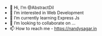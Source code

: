 - 👋 Hi, I’m @AbstractDil
- 👀 I’m interested in Web Development
- 🌱 I’m currently learning Express Js
- 💞️ I’m looking to collaborate on ...
- 📫 How to reach me - https://nandysagar.in

<!---
AbstractDil/AbstractDil is a ✨ special ✨ repository because its `README.md` (this file) appears on your GitHub profile.
You can click the Preview link to take a look at your changes.
--->
